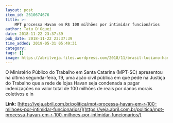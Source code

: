 ```yaml
---
layout: post
item_id: 2610674676
title: >-
    MPT processa Havan em R$ 100 milhões por intimidar funcionários
author: Tatu D'Oquei
date: 2018-11-22 23:37:39
pub_date: 2018-11-22 23:37:39
time_added: 2019-05-31 05:49:31
category: 
tags: []
image: https://abrilveja.files.wordpress.com/2018/11/brasil-luciano-hang.jpg?quality=70&strip=info&w=680&h=453&crop=1
---
```


O Ministério Público do Trabalho em Santa Catarina (MPT-SC) apresentou na última segunda-feira, 19, uma ação civil pública em que pede na Justiça do Trabalho que a rede de lojas Havan seja condenada a pagar indenizações no valor total de 100 milhões de reais por danos morais coletivos e in

**Link:** [https://veja.abril.com.br/politica/mpt-processa-havan-em-r-100-milhoes-por-intimidar-funcionarios/](https://veja.abril.com.br/politica/mpt-processa-havan-em-r-100-milhoes-por-intimidar-funcionarios/)

